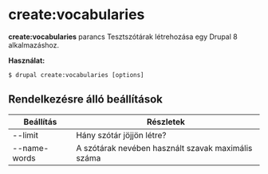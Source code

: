 # create:vocabularies
**create:vocabularies** parancs Tesztszótárak létrehozása egy Drupal 8 alkalmazáshoz.

**Használat:**
```
$ drupal create:vocabularies [options] 
```

## Rendelkezésre álló beállítások
Beállítás | Részletek
-------|-------------
--limit | Hány szótár jöjjön létre?
--name-words | A szótárak nevében használt szavak maximális száma
